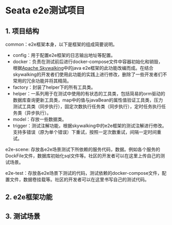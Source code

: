# Seata e2e测试项目

## 1. 项目结构

common：e2e框架本身，以下是框架的组成简要说明。

- config：用于配置e2e框架的日志输出地址等配置。
- docker：负责在测试前后进行docker-compose文件中容器初始化和销毁，根据[Apache Skywalking](https://skywalking.apache.org/)中的java e2e框架的此功能改编而成。在结合skywalking的开发者们使用此功能的实践上进行修改，删除了一些开发者们不常用的冗余功能并将其精简。
- factory：封装了helper下的所有工具类。
- helper：一系列用于在测试中使用的有状态的工具类，包括简易的orm驱动的数据库查询更新工具类，map中的值与javaBean的属性值验证工具类，压力测试工具类（同步执行），固定次数执行任务类（同步执行），定时任务执行任务类（异步执行）。
- model：存放一些数据类。
- trigger：测试注解功能，根据skywalking中的e2e框架的测试注解进行修改。支持多错误（原为单个错误）下重试，按照一定次数重试，间隔一定时间重试。

e2e-scene:  存放各e2e场景测试下所依赖的服务代码，数据。例如各个服务的DockFile文件，数据库初始化sql文件等。社区的开发者可以在这里上传自己的测试场景。

e2e-test：存放各e2e场景下测试的代码，测试依赖的docker-compose文件，配置文件，数据卷挂载等。社区的开发者可以在这里书写自己的测试代码。

## 2. e2e框架功能

## 3. 测试场景

